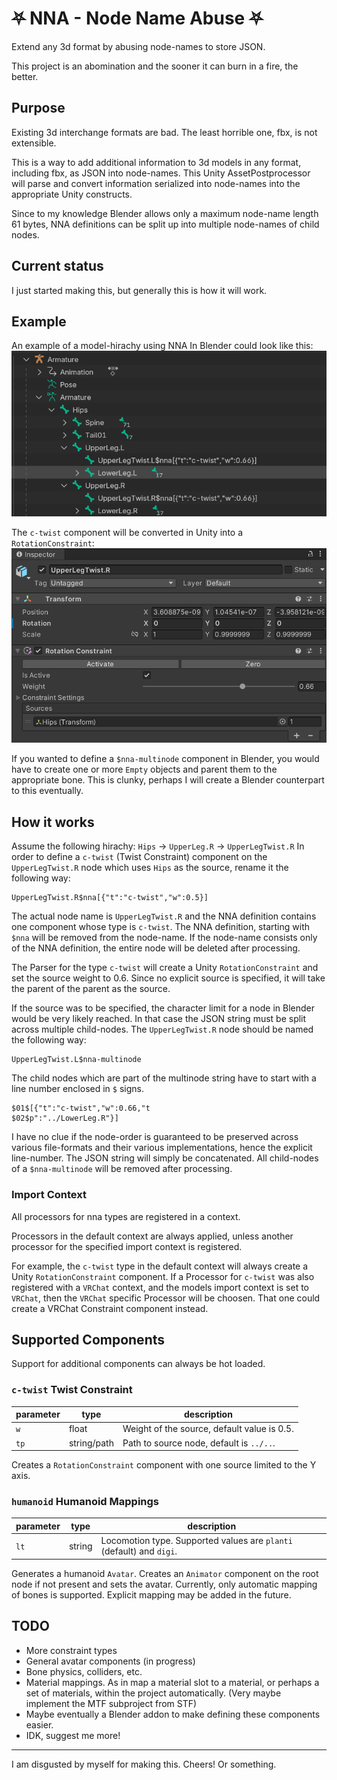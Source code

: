 # ⛧ NNA - Node Name Abuse ⛧
Extend any 3d format by abusing node-names to store JSON.

This project is an abomination and the sooner it can burn in a fire, the better.

## Purpose
Existing 3d interchange formats are bad. The least horrible one, fbx, is not extensible.

This is a way to add additional information to 3d models in any format, including fbx, as JSON into node-names.
This Unity AssetPostprocessor will parse and convert information serialized into node-names into the appropriate Unity constructs.

Since to my knowledge Blender allows only a maximum node-name length 61 bytes, NNA definitions can be split up into multiple node-names of child nodes.

## Current status
I just started making this, but generally this is how it will work.

## Example
An example of a model-hirachy using NNA In Blender could look like this:
![](./Docs/img/blender_armature_hirarchy.png)

The `c-twist` component will be converted in Unity into a `RotationConstraint`:
![](./Docs/img/unity_twist-bone_component.png)

If you wanted to define a `$nna-multinode` component in Blender, you would have to create one or more `Empty` objects and parent them to the appropriate bone. This is clunky, perhaps I will create a Blender counterpart to this eventually.

## How it works
Assume the following hirachy: `Hips` → `UpperLeg.R` → `UpperLegTwist.R`
In order to define a `c-twist` (Twist Constraint) component on the `UpperLegTwist.R` node which uses `Hips` as the source, rename it the following way:
```
UpperLegTwist.R$nna[{"t":"c-twist","w":0.5}]
```
The actual node name is `UpperLegTwist.R` and the NNA definition contains one component whose type is `c-twist`.
The NNA definition, starting with `$nna` will be removed from the node-name. If the node-name consists only of the NNA definition, the entire node will be deleted after processing.

The Parser for the type `c-twist` will create a Unity `RotationConstraint` and set the source weight to 0.6.
Since no explicit source is specified, it will take the parent of the parent as the source.

If the source was to be specified, the character limit for a node in Blender would be very likely reached.
In that case the JSON string must be split across multiple child-nodes.
The `UpperLegTwist.R` node should be named the following way:
```
UpperLegTwist.L$nna-multinode
```
The child nodes which are part of the multinode string have to start with a line number enclosed in `$` signs.
```
$01$[{"t":"c-twist","w":0.66,"t
$02$p":"../LowerLeg.R"}]
```
I have no clue if the node-order is guaranteed to be preserved across various file-formats and their various implementations, hence the explicit line-number. The JSON string will simply be concatenated.
All child-nodes of a `$nna-multinode` will be removed after processing.

### Import Context
All processors for nna types are registered in a context.

Processors in the default context are always applied, unless another processor for the specified import context is registered.

For example, the `c-twist` type in the default context will always create a Unity `RotationConstraint` component.
If a Processor for `c-twist` was also registered with a `VRChat` context, and the models import context is set to `VRChat`, then the `VRChat` specific Processor will be choosen. That one could create a VRChat Constraint component instead.

## Supported Components
Support for additional components can always be hot loaded.

### `c-twist` **Twist Constraint**
| parameter | type | description |
| --- | --- | --- |
| `w` | float | Weight of the source, default value is 0.5. |
| `tp` | string/path | Path to source node, default is `../..`. |

Creates a `RotationConstraint` component with one source limited to the Y axis.

### `humanoid` **Humanoid Mappings**
| parameter | type | description |
| --- | --- | --- |
| `lt` | string | Locomotion type. Supported values are `planti` (default) and `digi`. |

Generates a humanoid `Avatar`. Creates an `Animator` component on the root node if not present and sets the avatar.
Currently, only automatic mapping of bones is supported. Explicit mapping may be added in the future.

## TODO
* More constraint types
* General avatar components (in progress)
* Bone physics, colliders, etc.
* Material mappings. As in map a material slot to a material, or perhaps a set of materials, within the project automatically. (Very maybe implement the MTF subproject from STF)
* Maybe eventually a Blender addon to make defining these components easier.
* IDK, suggest me more!
---
I am disgusted by myself for making this.
Cheers!
Or something.
